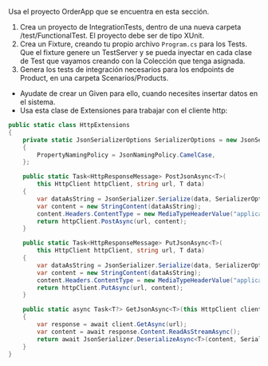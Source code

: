 Usa el proyecto OrderApp que se encuentra en esta sección.

1. Crea un proyecto de IntegrationTests, dentro de una nueva carpeta /test/FunctionalTest. El proyecto debe ser de tipo XUnit.
2. Crea un Fixture, creando tu propio archivo ```Program.cs``` para los Tests. Que el fixture genere un TestServer y se pueda inyectar en cada clase de Test que vayamos creando con la Colección que tenga asignada.
3. Genera los tests de integración necesarios para los endpoints de Product, en una carpeta Scenarios/Products.
  * Ayudate de crear un Given para ello, cuando necesites insertar datos en el sistema.
  * Usa esta clase de Extensiones para trabajar con el cliente http:

```csharp
public static class HttpExtensions
{
    private static JsonSerializerOptions SerializerOptions = new JsonSerializerOptions
    {
        PropertyNamingPolicy = JsonNamingPolicy.CamelCase,
    };

    public static Task<HttpResponseMessage> PostJsonAsync<T>(
        this HttpClient httpClient, string url, T data)
    {
        var dataAsString = JsonSerializer.Serialize(data, SerializerOptions);
        var content = new StringContent(dataAsString);
        content.Headers.ContentType = new MediaTypeHeaderValue("application/json");
        return httpClient.PostAsync(url, content);
    }

    public static Task<HttpResponseMessage> PutJsonAsync<T>(
        this HttpClient httpClient, string url, T data)
    {
        var dataAsString = JsonSerializer.Serialize(data, SerializerOptions);
        var content = new StringContent(dataAsString);
        content.Headers.ContentType = new MediaTypeHeaderValue("application/json");
        return httpClient.PutAsync(url, content);
    }

    public static async Task<T?> GetJsonAsync<T>(this HttpClient client, string url)
    {
        var response = await client.GetAsync(url);
        var content = await response.Content.ReadAsStreamAsync();
        return await JsonSerializer.DeserializeAsync<T>(content, SerializerOptions);
    }
}
```